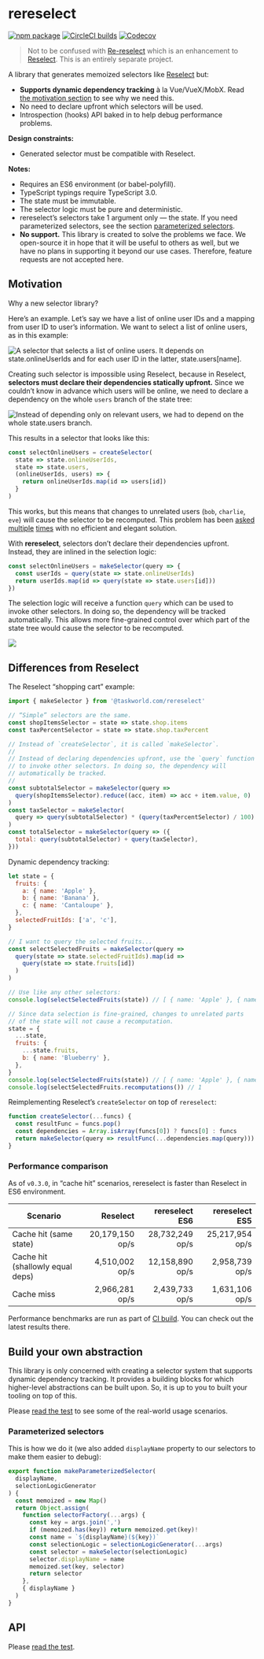 # rereselect

[![npm package][npm-badge]][npm] [![CircleCI builds][build-badge]][build]
[![Codecov][cov-badge]][cov]

[build-badge]:
  https://img.shields.io/circleci/project/github/taskworld/rereselect/master.svg?style=for-the-badge
[build]: https://circleci.com/gh/taskworld/rereselect
[npm-badge]:
  https://img.shields.io/npm/v/@taskworld.com/rereselect.svg?style=for-the-badge
[npm]: https://www.npmjs.com/package/@taskworld.com/rereselect
[cov-badge]:
  https://img.shields.io/codecov/c/github/taskworld/rereselect/master.svg?style=for-the-badge
[cov]: https://codecov.io/gh/taskworld/rereselect/src/master/src/index.ts

> Not to be confused with
> [Re-reselect](https://github.com/toomuchdesign/re-reselect) which is an
> enhancement to [Reselect](https://github.com/reduxjs/reselect). This is an
> entirely separate project.

A library that generates memoized selectors like
[Reselect](https://github.com/reduxjs/reselect) but:

- **Supports dynamic dependency tracking** à la Vue/VueX/MobX. Read
  [the motivation section](#motivation) to see why we need this.
- No need to declare upfront which selectors will be used.
- Introspection (hooks) API baked in to help debug performance problems.

**Design constraints:**

- Generated selector must be compatible with Reselect.

**Notes:**

- Requires an ES6 environment (or babel-polyfill).
- TypeScript typings require TypeScript 3.0.
- The state must be immutable.
- The selector logic must be pure and deterministic.
- rereselect’s selectors take 1 argument only — the state. If you need
  parameterized selectors, see the section
  [parameterized selectors](#parameterized-selectors).
- **No support.** This library is created to solve the problems we face. We
  open-source it in hope that it will be useful to others as well, but we have
  no plans in supporting it beyond our use cases. Therefore, feature requests
  are not accepted here.

## Motivation

Why a new selector library?

Here’s an example. Let’s say we have a list of online user IDs and a mapping
from user ID to user’s information. We want to select a list of online users, as
in this example:

![A selector that selects a list of online users. It depends on `state.onlineUserIds` and for each user ID in the latter, `state.users[name]`.](./docs/images/fine-grained.png)

Creating such selector is impossible using Reselect, because in Reselect,
**selectors must declare their dependencies statically upfront.** Since we
couldn’t know in advance which users will be online, we need to declare a
dependency on the whole `users` branch of the state tree:

![Instead of depending only on relevant users, we had to depend on the whole `state.users` branch.](./docs/images/limitation.png)

This results in a selector that looks like this:

```js
const selectOnlineUsers = createSelector(
  state => state.onlineUserIds,
  state => state.users,
  (onlineUserIds, users) => {
    return onlineUserIds.map(id => users[id])
  }
)
```

This works, but this means that changes to unrelated users (`bob`, `charlie`,
`eve`) will cause the selector to be recomputed. This problem has been
[asked](https://stackoverflow.com/q/50965013/559913)
[multiple](https://github.com/reduxjs/reselect/issues/353)
[times](https://github.com/reduxjs/reselect/issues/360) with no efficient and
elegant solution.

With **rereselect**, selectors don’t declare their dependencies upfront.
Instead, they are inlined in the selection logic:

```js
const selectOnlineUsers = makeSelector(query => {
  const userIds = query(state => state.onlineUserIds)
  return userIds.map(id => query(state => state.users[id]))
})
```

The selection logic will receive a function `query` which can be used to invoke
other selectors. In doing so, the dependency will be tracked automatically. This
allows more fine-grained control over which part of the state tree would cause
the selector to be recomputed.

![](./docs/images/example-usage.png)

## Differences from Reselect

The Reselect “shopping cart” example:

```js
import { makeSelector } from '@taskworld.com/rereselect'

// “Simple” selectors are the same.
const shopItemsSelector = state => state.shop.items
const taxPercentSelector = state => state.shop.taxPercent

// Instead of `createSelector`, it is called `makeSelector`.
//
// Instead of declaring dependencies upfront, use the `query` function
// to invoke other selectors. In doing so, the dependency will
// automatically be tracked.
//
const subtotalSelector = makeSelector(query =>
  query(shopItemsSelector).reduce((acc, item) => acc + item.value, 0)
)
const taxSelector = makeSelector(
  query => query(subtotalSelector) * (query(taxPercentSelector) / 100)
)
const totalSelector = makeSelector(query => ({
  total: query(subtotalSelector) + query(taxSelector),
}))
```

Dynamic dependency tracking:

```js
let state = {
  fruits: {
    a: { name: 'Apple' },
    b: { name: 'Banana' },
    c: { name: 'Cantaloupe' },
  },
  selectedFruitIds: ['a', 'c'],
}

// I want to query the selected fruits...
const selectSelectedFruits = makeSelector(query =>
  query(state => state.selectedFruitIds).map(id =>
    query(state => state.fruits[id])
  )
)

// Use like any other selectors:
console.log(selectSelectedFruits(state)) // [ { name: 'Apple' }, { name: 'Cantaloupe' } ]

// Since data selection is fine-grained, changes to unrelated parts
// of the state will not cause a recomputation.
state = {
  ...state,
  fruits: {
    ...state.fruits,
    b: { name: 'Blueberry' },
  },
}
console.log(selectSelectedFruits(state)) // [ { name: 'Apple' }, { name: 'Cantaloupe' } ]
console.log(selectSelectedFruits.recomputations()) // 1
```

Reimplementing Reselect’s `createSelector` on top of `rereselect`:

```js
function createSelector(...funcs) {
  const resultFunc = funcs.pop()
  const dependencies = Array.isArray(funcs[0]) ? funcs[0] : funcs
  return makeSelector(query => resultFunc(...dependencies.map(query)))
}
```

### Performance comparison

As of `v0.3.0`, in “cache hit” scenarios, rereselect is faster than Reselect in
ES6 environment.

| Scenario                         |        Reselect | rereselect<br />ES6 | rereselect<br />ES5 |
| -------------------------------- | --------------: | ------------------: | ------------------: |
| Cache hit (same state)           | 20,179,150 op/s |     28,732,249 op/s |     25,217,954 op/s |
| Cache hit (shallowly equal deps) |  4,510,002 op/s |     12,158,890 op/s |      2,958,739 op/s |
| Cache miss                       |  2,966,281 op/s |      2,439,733 op/s |      1,631,106 op/s |

Performance benchmarks are run as part of
[CI build](https://circleci.com/gh/taskworld/rereselect). You can check out the
latest results there.

## Build your own abstraction

This library is only concerned with creating a selector system that supports
dynamic dependency tracking. It provides a building blocks for which
higher-level abstractions can be built upon. So, it is up to you to built your
tooling on top of this.

Please [read the test](src/index.test.ts) to see some of the real-world usage
scenarios.

### Parameterized selectors

This is how we do it (we also added `displayName` property to our selectors to
make them easier to debug):

```typescript
export function makeParameterizedSelector(
  displayName,
  selectionLogicGenerator
) {
  const memoized = new Map()
  return Object.assign(
    function selectorFactory(...args) {
      const key = args.join(',')
      if (memoized.has(key)) return memoized.get(key)!
      const name = `${displayName}(${key})`
      const selectionLogic = selectionLogicGenerator(...args)
      const selector = makeSelector(selectionLogic)
      selector.displayName = name
      memoized.set(key, selector)
      return selector
    },
    { displayName }
  )
}
```

## API

Please [read the test](src/index.test.ts).
